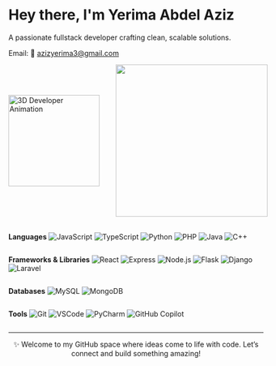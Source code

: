 <!-- Profile Header -->
<div style="display: flex; justify-content: space-between; align-items: center; flex-wrap: wrap;">
  <div>
    <h1>Hey there, I'm Yerima Abdel Aziz </h1>
    <p>A passionate fullstack developer crafting clean, scalable solutions.</p>
    <p>Email: 📧 <a href="mailto:azizyerima3@gmail.com">azizyerima3@gmail.com</a></p>
  </div>
  <div style="display: flex; align-items: center; gap: 2rem;">
    <img src="https://cdn.dribbble.com/users/1162077/screenshots/3848914/programmer.gif"
         alt="3D Developer Animation"
         width="180" />
    <img src="https://github-readme-streak-stats.herokuapp.com/?user=Azizjhnsn&theme=radical" width="300" />
  </div>
</div>

<br/>

<!-- Skills Section -->
<div style="display: flex; justify-content: center; align-items: flex-start; flex-wrap: nowrap;">

  <!-- Skills Section -->
  <div style="display: flex; flex-direction: column;">

  **Languages**
  ![JavaScript](https://img.shields.io/badge/JavaScript-F7DF1E?logo=javascript&logoColor=black)
  ![TypeScript](https://img.shields.io/badge/TypeScript-3178C6?logo=typescript&logoColor=white)
  ![Python](https://img.shields.io/badge/Python-3776AB?logo=python&logoColor=white)
  ![PHP](https://img.shields.io/badge/PHP-777BB4?logo=php&logoColor=white)
  ![Java](https://img.shields.io/badge/Java-007396?logo=java&logoColor=white)
  ![C++](https://img.shields.io/badge/C++-00599C?logo=c%2b%2b&logoColor=white)

  **Frameworks & Libraries**
  ![React](https://img.shields.io/badge/React-61DAFB?logo=react&logoColor=black)
  ![Express](https://img.shields.io/badge/Express-000000?logo=express&logoColor=white)
  ![Node.js](https://img.shields.io/badge/Node.js-339933?logo=node.js&logoColor=white)
  ![Flask](https://img.shields.io/badge/Flask-000000?logo=flask&logoColor=white)
  ![Django](https://img.shields.io/badge/Django-092E20?logo=django&logoColor=white)
  ![Laravel](https://img.shields.io/badge/Laravel-FF2D20?logo=laravel&logoColor=white)

  **Databases**
  ![MySQL](https://img.shields.io/badge/MySQL-4479A1?logo=mysql&logoColor=white)
  ![MongoDB](https://img.shields.io/badge/MongoDB-47A248?logo=mongodb&logoColor=white)

  **Tools**
  ![Git](https://img.shields.io/badge/Git-F05032?logo=git&logoColor=white)
  ![VSCode](https://img.shields.io/badge/VSCode-007ACC?logo=visualstudiocode&logoColor=white)
  ![PyCharm](https://img.shields.io/badge/PyCharm-000000?logo=pycharm&logoColor=white)
  ![GitHub Copilot](https://img.shields.io/badge/GitHub%20Copilot-00C4B3?logo=github&logoColor=white)

  </div>
</div>

---

<div align="center">
  ✨ Welcome to my GitHub space where ideas come to life with code. Let’s connect and build something amazing!
</div>
